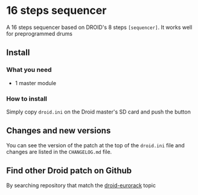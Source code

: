 # 16 steps sequencer

A 16 steps sequencer based on DROID's 8 steps `[sequencer]`. It works well for
preprogrammed drums

## Install

### What you need

- 1 master module

### How to install

Simply copy `droid.ini` on the Droid master's SD card and push the button

## Changes and new versions

You can see the version of the patch at the top of the `droid.ini` file and
changes are listed in the `CHANGELOG.md` file.

## Find other Droid patch on Github

By searching repository that match the [droid-eurorack](https://github.com/topics/droid-eurorack) topic
